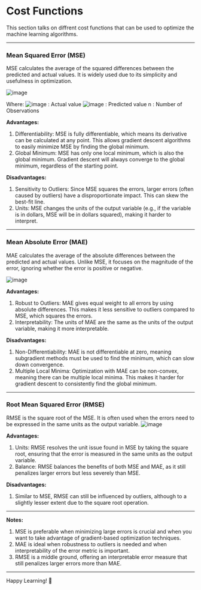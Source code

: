 # Cost Functions

This section talks on diffrent cost functions that can be used to optimize the machine learning algorithms.

---

### **Mean Squared Error (MSE)**
MSE calculates the average of the squared differences between the predicted and actual values. It is widely used due to its simplicity and usefulness in optimization.

![image](https://github.com/user-attachments/assets/8ffa070b-0566-4e67-97c4-d35776c4baf4)

Where:
![image](https://github.com/user-attachments/assets/3907485c-7072-49ba-a1e9-064e2abb6da2) : Actual value
![image](https://github.com/user-attachments/assets/d14d69eb-d5ce-4274-9d1d-738704f9a4b1) : Predicted value
n : Number of Observations

**Advantages:**
1. Differentiability: MSE is fully differentiable, which means its derivative can be calculated at any point. This allows gradient descent algorithms to easily minimize MSE by finding the global minimum.
2. Global Minimum: MSE has only one local minimum, which is also the global minimum. Gradient descent will always converge to the global minimum, regardless of the starting point.

**Disadvantages:**
1. Sensitivity to Outliers: Since MSE squares the errors, larger errors (often caused by outliers) have a disproportionate impact. This can skew the best-fit line.
2. Units: MSE changes the units of the output variable (e.g., if the variable is in dollars, MSE will be in dollars squared), making it harder to interpret.

---

### **Mean Absolute Error (MAE)**
MAE calculates the average of the absolute differences between the predicted and actual values. Unlike MSE, it focuses on the magnitude of the error, ignoring whether the error is positive or negative.

![image](https://github.com/user-attachments/assets/cc39c551-8bfb-4eb1-a58a-8cb4e8418d55)

**Advantages:**
1. Robust to Outliers: MAE gives equal weight to all errors by using absolute differences. This makes it less sensitive to outliers compared to MSE, which squares the errors.
2. Interpretability: The units of MAE are the same as the units of the output variable, making it more interpretable.

**Disadvantages:**
1. Non-Differentiability: MAE is not differentiable at zero, meaning subgradient methods must be used to find the minimum, which can slow down convergence.
2. Multiple Local Minima: Optimization with MAE can be non-convex, meaning there can be multiple local minima. This makes it harder for gradient descent to consistently find the global minimum.

---

### **Root Mean Squared Error (RMSE)**
RMSE is the square root of the MSE. It is often used when the errors need to be expressed in the same units as the output variable.
![image](https://github.com/user-attachments/assets/e23fec68-9f6d-46c4-add9-a3ca9f8a688a)

**Advantages:**
1. Units: RMSE resolves the unit issue found in MSE by taking the square root, ensuring that the error is measured in the same units as the output variable.
2. Balance: RMSE balances the benefits of both MSE and MAE, as it still penalizes larger errors but less severely than MSE.

**Disadvantages:**
1. Similar to MSE, RMSE can still be influenced by outliers, although to a slightly lesser extent due to the square root operation.

---

**Notes:**
1. MSE is preferable when minimizing large errors is crucial and when you want to take advantage of gradient-based optimization techniques.
2. MAE is ideal when robustness to outliers is needed and when interpretability of the error metric is important.
3. RMSE is a middle ground, offering an interpretable error measure that still penalizes larger errors more than MAE.

---

Happy Learning! 🎉
